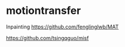 # motiontransfer


Inpainting
https://github.com/fenglinglwb/MAT


https://github.com/tsingqguo/misf



